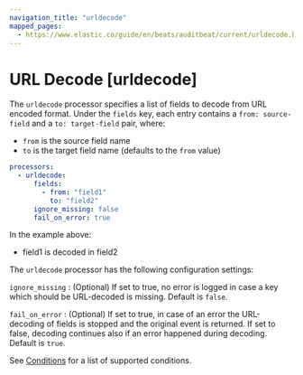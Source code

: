 ```yaml
---
navigation_title: "urldecode"
mapped_pages:
  - https://www.elastic.co/guide/en/beats/auditbeat/current/urldecode.html
---
```


# URL Decode [urldecode]


The `urldecode` processor specifies a list of fields to decode from URL encoded format. Under the `fields` key, each entry contains a `from: source-field` and a `to: target-field` pair, where:

* `from` is the source field name
* `to` is the target field name (defaults to the `from` value)

```yaml
processors:
  - urldecode:
      fields:
        - from: "field1"
          to: "field2"
      ignore_missing: false
      fail_on_error: true
```

In the example above:

* field1 is decoded in field2

The `urldecode` processor has the following configuration settings:

`ignore_missing`
:   (Optional) If set to true, no error is logged in case a key which should be URL-decoded is missing. Default is `false`.

`fail_on_error`
:   (Optional) If set to true, in case of an error the URL-decoding of fields is stopped and the original event is returned. If set to false, decoding continues also if an error happened during decoding. Default is `true`.

See [Conditions](/reference/auditbeat/defining-processors.md#conditions) for a list of supported conditions.

